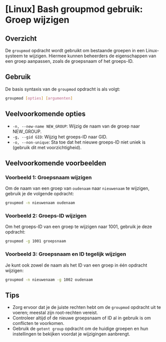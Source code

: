 # [Linux] Bash groupmod gebruik: Groep wijzigen

## Overzicht
De `groupmod` opdracht wordt gebruikt om bestaande groepen in een Linux-systeem te wijzigen. Hiermee kunnen beheerders de eigenschappen van een groep aanpassen, zoals de groepsnaam of het groeps-ID.

## Gebruik
De basis syntaxis van de `groupmod` opdracht is als volgt:

```bash
groupmod [opties] [argumenten]
```

## Veelvoorkomende opties
- `-n, --new-name NEW_GROUP`: Wijzig de naam van de groep naar NEW_GROUP.
- `-g, --gid GID`: Wijzig het groeps-ID naar GID.
- `-o, --non-unique`: Sta toe dat het nieuwe groeps-ID niet uniek is (gebruik dit met voorzichtigheid).

## Veelvoorkomende voorbeelden

### Voorbeeld 1: Groepsnaam wijzigen
Om de naam van een groep van `oudenaam` naar `nieuwenaam` te wijzigen, gebruik je de volgende opdracht:

```bash
groupmod -n nieuwenaam oudenaam
```

### Voorbeeld 2: Groeps-ID wijzigen
Om het groeps-ID van een groep te wijzigen naar 1001, gebruik je deze opdracht:

```bash
groupmod -g 1001 groepsnaam
```

### Voorbeeld 3: Groepsnaam en ID tegelijk wijzigen
Je kunt ook zowel de naam als het ID van een groep in één opdracht wijzigen:

```bash
groupmod -n nieuwenaam -g 1002 oudenaam
```

## Tips
- Zorg ervoor dat je de juiste rechten hebt om de `groupmod` opdracht uit te voeren; meestal zijn root-rechten vereist.
- Controleer altijd of de nieuwe groepsnaam of ID al in gebruik is om conflicten te voorkomen.
- Gebruik de `getent group` opdracht om de huidige groepen en hun instellingen te bekijken voordat je wijzigingen aanbrengt.